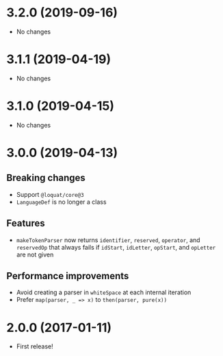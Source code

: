 # 3.2.0 (2019-09-16)
- No changes

# 3.1.1 (2019-04-19)
- No changes

# 3.1.0 (2019-04-15)
- No changes

# 3.0.0 (2019-04-13)
## Breaking changes
- Support `@loquat/core@3`
- `LanguageDef` is no longer a class

## Features
- `makeTokenParser` now returns `identifier`, `reserved`, `operator`, and `reservedOp` that always fails if `idStart`, `idLetter`, `opStart`, and `opLetter` are not given

## Performance improvements
- Avoid creating a parser in `whiteSpace` at each internal iteration
- Prefer `map(parser, _ => x)` to `then(parser, pure(x))`

# 2.0.0 (2017-01-11)
- First release!
